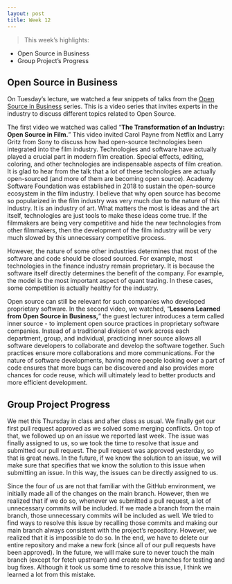 ```yaml
---
layout: post
title: Week 12
---
```


> This week’s highlights:
- Open Source in Business
- Group Project’s Progress
> 

## Open Source in Business

On Tuesday’s lecture, we watched a few snippets of talks from the [Open Source in Business](https://www.youtube.com/channel/UCwBgcnITw43mboBSplHDRMQ) series. This is a video series that invites experts in the industry to discuss different topics related to Open Source.

The first video we watched was called “**The Transformation of an Industry: Open Source in Film.**” This video invited Carol Payne from Netflix and Larry Gritz from Sony to discuss how had open-source technologies been integrated into the film industry. Technologies and software have actually played a crucial part in modern film creation. Special effects, editing, coloring, and other technologies are indispensable aspects of film creation. It is glad to hear from the talk that a lot of these technologies are actually open-sourced (and more of them are becoming open source). Academy Software Foundation was established in 2018 to sustain the open-source ecosystem in the film industry. I believe that why open source has become so popularized in the film industry was very much due to the nature of this industry. It is an industry of art. What matters the most is ideas and the art itself, technologies are just tools to make these ideas come true. If the filmmakers are being very competitive and hide the new technologies from other filmmakers, then the development of the film industry will be very much slowed by this unnecessary competitive process. 

However, the nature of some other industries determines that most of the software and code should be closed sourced. For example, most technologies in the finance industry remain proprietary. It is because the software itself directly determines the benefit of the company. For example, the model is the most important aspect of quant trading. In these cases, some competition is actually healthy for the industry. 

Open source can still be relevant for such companies who developed proprietary software. In the second video, we watched, “**Lessons Learned from Open Source in Business,**” the guest lecturer introduces a term called inner source - to implement open source practices in proprietary software companies. Instead of a traditional division of work across each department, group, and individual, practicing inner source allows all software developers to collaborate and develop the software together. Such practices ensure more collaborations and more communications. For the nature of software developments, having more people looking over a part of code ensures that more bugs can be discovered and also provides more chances for code reuse, which will ultimately lead to better products and more efficient development. 

## Group Project Progress

We met this Thursday in class and after class as usual. We finally get our first pull request approved as we solved some merging conflicts. On top of that, we followed up on an issue we reported last week. The issue was finally assigned to us, so we took the time to resolve that issue and submitted our pull request. The pull request was approved yesterday, so that is great news. In the future, if we know the solution to an issue, we will make sure that specifies that we know the solution to this issue when submitting an issue. In this way, the issues can be directly assigned to us. 

Since the four of us are not that familiar with the GitHub environment, we initially made all of the changes on the main branch. However, then we realized that if we do so, whenever we submitted a pull request, a lot of unnecessary commits will be included. If we made a branch from the main branch, those unnecessary commits will be included as well. We tried to find ways to resolve this issue by recalling those commits and making our main branch always consistent with the project’s repository. However, we realized that it is impossible to do so. In the end, we have to delete our entire repository and make a new fork (since all of our pull requests have been approved). In the future, we will make sure to never touch the main branch (except for fetch upstream) and create new branches for testing and bug fixes. Although it took us some time to resolve this issue, I think we learned a lot from this mistake.
